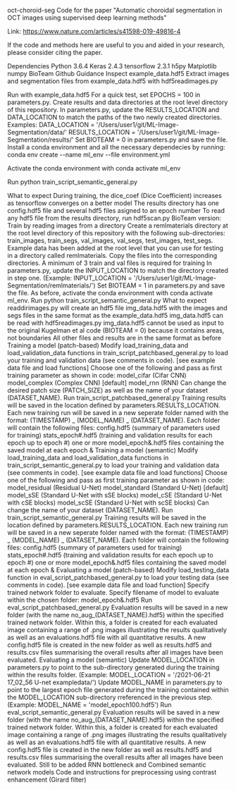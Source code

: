 oct-choroid-seg
Code for the paper "Automatic choroidal segmentation in OCT images using supervised deep learning methods"

Link: https://www.nature.com/articles/s41598-019-49816-4

If the code and methods here are useful to you and aided in your research, please consider citing the paper.

Dependencies
Python 3.6.4
Keras 2.4.3
tensorflow 2.3.1
h5py
Matplotlib
numpy
BioTeam Github Guidance
Inspect example_data.hdf5
Extract images and segmentation files from example_data.hdf5 with hdf5readimages.py

Run with example_data.hdf5
For a quick test, set EPOCHS = 100 in parameters.py.
Create results and data directories at the root level directory of this repository.
In parameters.py, update the RESULTS_LOCATION and DATA_LOCATION to match the paths of the two newly created directories. Examples:
DATA_LOCATION = '/Users/user1/git/ML-Image-Segmentation/data/'
RESULTS_LOCATION = '/Users/user1/git/ML-Image-Segmentation/results/'
Set BIOTEAM = 0 in parameters.py and save the file.
Install a conda environment and all the necessary dependecies by running:
conda env create --name ml_env --file environment.yml

Activate the conda environment with conda activate ml_env

Run python train_script_semantic_general.py

What to expect
During training, the dice_coef (Dice Coefficient) increases as tensorflow converges on a better model
The results directory has one config.hdf5 file and several hdf5 files asigned to an epoch number
To read any hdf5 file from the results directory, run hdf5scan.py
BioTeam version: Train by reading images from a directory
Create a remlmaterials directory at the root level directory of this repository with the following sub-directories: train_images, train_segs, val_images, val_segs, test_images, test_segs.
Example data has been added at the root level that you can use for testing in a directory called remlmaterials.
Copy the files into the corresponding directories. A minimum of 3 train and val files is required for training
In parameters.py, update the INPUT_LOCATION to match the directory created in step one. (Example: INPUT_LOCATION = '/Users/user1/git/ML-Image-Segmentation/remlmaterials/')
Set BIOTEAM = 1 in parameters.py and save the file.
As before, activate the conda environment with conda activate ml_env.
Run python train_script_semantic_general.py
What to expect
readdirimages.py will create an hdf5 file img_data.hdf5 with the images and segs files in the same format as the example_data.hdf5
img_data.hdf5 can be read with hdf5readimages.py
img_data.hdf5 cannot be used as input to the original Kugelman et al code (BIOTEAM = 0) because it contains areas, not boundaries
All other files and results are in the same format as before
Training a model (patch-based)
Modify load_training_data and load_validation_data functions in train_script_patchbased_general.py to load your training and validation data (see comments in code). [see example data file and load functions]
Choose one of the following and pass as first training parameter as shown in code:
model_cifar (Cifar CNN)
model_complex (Complex CNN) [default]
model_rnn (RNN)
Can change the desired patch size (PATCH_SIZE) as well as the name of your dataset (DATASET_NAME).
Run train_script_patchbased_general.py
Training results will be saved in the location defined by parameters.RESULTS_LOCATION. Each new training run will be saved in a new seperate folder named with the format: (TIMESTAMP) _ (MODEL_NAME) _ (DATASET_NAME). Each folder will contain the following files:
config.hdf5 (summary of parameters used for training)
stats_epoch#.hdf5 (training and validation results for each epoch up to epoch #)
one or more model_epoch&.hdf5 files containing the saved model at each epoch &
Training a model (semantic)
Modify load_training_data and load_validation_data functions in train_script_semantic_general.py to load your training and validation data (see comments in code). [see example data file and load functions]
Choose one of the following and pass as first training parameter as shown in code:
model_residual (Residual U-Net)
model_standard (Standard U-Net) [default]
model_sSE (Standard U-Net with sSE blocks)
model_cSE (Standard U-Net with cSE blocks)
model_scSE (Standard U-Net with scSE blocks)
Can change the name of your dataset (DATASET_NAME).
Run train_script_semantic_general.py
Training results will be saved in the location defined by parameters.RESULTS_LOCATION. Each new training run will be saved in a new seperate folder named with the format: (TIMESTAMP) _ (MODEL_NAME) _ (DATASET_NAME). Each folder will contain the following files:
config.hdf5 (summary of parameters used for training)
stats_epoch#.hdf5 (training and validation results for each epoch up to epoch #)
one or more model_epoch&.hdf5 files containing the saved model at each epoch &
Evaluating a model (patch-based)
Modify load_testing_data function in eval_script_patchbased_general.py to load your testing data (see comments in code). [see example data file and load function]
Specify trained network folder to evaluate.
Specify filename of model to evaluate within the chosen folder: model_epoch&.hdf5
Run eval_script_patchbased_general.py
Evaluation results will be saved in a new folder (with the name no_aug_(DATASET_NAME).hdf5) within the specified trained network folder. Within this, a folder is created for each evaluated image containing a range of .png images illustrating the results qualitatively as well as an evaluations.hdf5 file with all quantitative results. A new config.hdf5 file is created in the new folder as well as results.hdf5 and results.csv files summarising the overall results after all images have been evaluated.
Evaluating a model (semantic)
Update MODEL_LOCATION in parameters.py to point to the sub-directory generated during the training within the results folder. (Example: MODEL_LOCATION = '/2021-06-21 17_02_56 U-net exampledata/')
Update MODEL_NAME in parameters.py to point to the largest epoch file generated during the training contained within the MODEL_LOCATION sub-directory rreferenced in the previous step. (Example: MODEL_NAME = 'model_epoch100.hdf5')
Run eval_script_semantic_general.py
Evaluation results will be saved in a new folder (with the name no_aug_(DATASET_NAME).hdf5) within the specified trained network folder. Within this, a folder is created for each evaluated image containing a range of .png images illustrating the results qualitatively as well as an evaluations.hdf5 file with all quantitative results. A new config.hdf5 file is created in the new folder as well as results.hdf5 and results.csv files summarising the overall results after all images have been evaluated.
Still to be added
RNN bottleneck and Combined semantic network models
Code and instructions for preprocessing using contrast enhancement (Girard filter)
